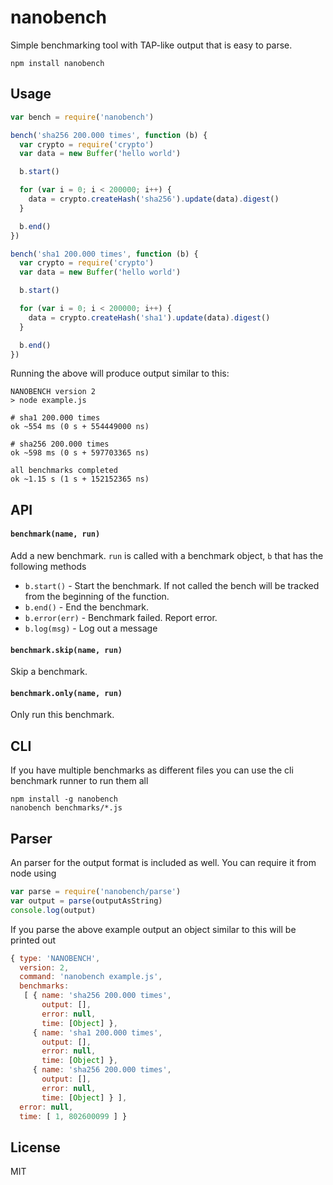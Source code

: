 # nanobench

Simple benchmarking tool with TAP-like output that is easy to parse.

```
npm install nanobench
```

## Usage

``` js
var bench = require('nanobench')

bench('sha256 200.000 times', function (b) {
  var crypto = require('crypto')
  var data = new Buffer('hello world')

  b.start()

  for (var i = 0; i < 200000; i++) {
    data = crypto.createHash('sha256').update(data).digest()
  }

  b.end()
})

bench('sha1 200.000 times', function (b) {
  var crypto = require('crypto')
  var data = new Buffer('hello world')

  b.start()

  for (var i = 0; i < 200000; i++) {
    data = crypto.createHash('sha1').update(data).digest()
  }

  b.end()
})
```

Running the above will produce output similar to this:

```
NANOBENCH version 2
> node example.js

# sha1 200.000 times
ok ~554 ms (0 s + 554449000 ns)

# sha256 200.000 times
ok ~598 ms (0 s + 597703365 ns)

all benchmarks completed
ok ~1.15 s (1 s + 152152365 ns)
```

## API

#### `benchmark(name, run)`

Add a new benchmark. `run` is called with a benchmark object, `b` that has the following methods

* `b.start()` - Start the benchmark. If not called the bench will be tracked from the beginning of the function.
* `b.end()` - End the benchmark.
* `b.error(err)` - Benchmark failed. Report error.
* `b.log(msg)` - Log out a message

#### `benchmark.skip(name, run)`

Skip a benchmark.

#### `benchmark.only(name, run)`

Only run this benchmark.

## CLI

If you have multiple benchmarks as different files you can use the cli benchmark runner to run them all

```
npm install -g nanobench
nanobench benchmarks/*.js
```

## Parser

An parser for the output format is included as well. You can require it from node using

``` js
var parse = require('nanobench/parse')
var output = parse(outputAsString)
console.log(output)
```

If you parse the above example output an object similar to this will be printed out

``` js
{ type: 'NANOBENCH',
  version: 2,
  command: 'nanobench example.js',
  benchmarks:
   [ { name: 'sha256 200.000 times',
       output: [],
       error: null,
       time: [Object] },
     { name: 'sha1 200.000 times',
       output: [],
       error: null,
       time: [Object] },
     { name: 'sha256 200.000 times',
       output: [],
       error: null,
       time: [Object] } ],
  error: null,
  time: [ 1, 802600099 ] }
```

## License

MIT
